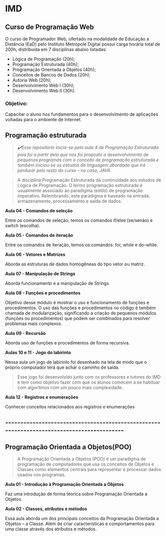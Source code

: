 # IMD 

## Curso de Programação Web

O curso de Programador Web, ofertado na modalidade de Educação a Distância (EaD) pelo Instituto Metrópole Digital possui carga horária total de 200h, distribuída em 7 disciplinas abaixo listadas:


- Lógica de Programação (20h);
- Programação Estruturada (40h);
- Programação Orientada a Objetos (40h);
- Conceitos de Bancos de Dados (20h);
- Autoria Web (20h);
- Desenvolvimento Web I (30h);
- Desenvolvimento Web II (30h).

### **Objetivo:**

Capacitar o aluno nos fundamentos para o desenvolvimento de aplicações voltadas para o ambiente de Internet.

## Programação estruturada

>*:heavy_check_mark:Esse repositório inicia-se pela aula 4 de Programação Estruturada pois foi a partir dela que nos foi proposto o desenvolvimento de pequenos programas com o conceito de programação estruturada e também iniciou-se os estudos da linguagem abordada que irá perdurar pelo resto do curso - no caso, JAVA.*




> A disciplina Programação Estruturada dá continuidade aos estudos de Lógica de Programação. O termo programação estruturada é usualmente associado ao paradigma (estilo) de programação imperativo. Relembrando, este paradigma é baseado na entrada, armazenamento, processamento e saída de dados.

**Aula 04 - Comandos de seleção**

Entre os comandos de seleção, temos os comandos if/else (se/senão) e switch (escolha).

**Aula 05 - Comandos de iteração**

Entre os comandos de iteração, temos os comandos: for, while e do-while.

**Aula 06 - Vetores e Matrizes**

 Aborda as estruturas de dados homogêneas do tipo vetor ou matriz.
 
**Aula 07 - Manipulação de Strings**

Aborda funcionamento e a manipulação de Strings

**Aula 08 - Funções e procedimentos**

Objetivo desse módulo é mostrar o uso e funcionamento de funções e procedimentos. O uso das funções e procedimentos no código é também chamada de modularização, significando a criação de pequenos módulos (funções ou procedimentos) que podem ser combinados para resolver problemas mais complexos.

**Aula 09 - Recursão**

Aborda uso de funções e procedimentos de forma recursiva.

**Aulas 10 e 11 - Jogo do labirinto**

Nessa aula um jogo de labirinto foi desenhado na tela de modo que o próprio computador terá que achar o caminho de saída.

>Esse jogo foi desenvolvido junto com os professores e tutores do IMD e tem como objetivo fazer com que os alunos comecem a se       habituar com algoritmos com um pouco mais complexidade.

**Aula 12 - Registros e enumerações**

Conhecer conceitos relacionados aos registros e enumerações




## ------------------------------------------------------------------------------------------


## Programação Orientada a Objetos(POO)

> A Programação Orientada a Objetos (POO) é um paradigma de programação de computadores que usa os conceitos de Objetos e Classes como elementos centrais para representar e processar dados usados nos programas.

**Aula 01 - Introdução à Programação Orientada a Objetos**

Faz uma introdução de forma teorica sobre Programação Orientada a Objetos.

**Aula 02 - Classes, atributos e métodos**

Essa aula aborda um dos principais conceitos da Programação Orientada a Objetos – a Classe. Além de criar características e comportamentos para uma classe através dos atributos e métodos.






